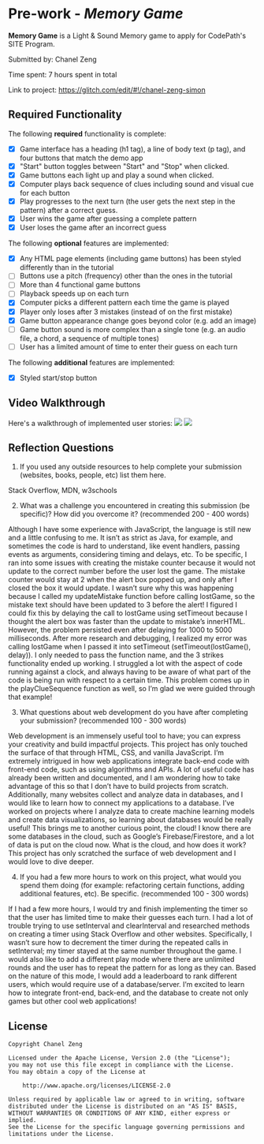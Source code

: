 # Pre-work - *Memory Game*

**Memory Game** is a Light & Sound Memory game to apply for CodePath's SITE Program. 

Submitted by: Chanel Zeng

Time spent: 7 hours spent in total

Link to project: https://glitch.com/edit/#!/chanel-zeng-simon

## Required Functionality

The following **required** functionality is complete:

* [x] Game interface has a heading (h1 tag), a line of body text (p tag), and four buttons that match the demo app
* [x] "Start" button toggles between "Start" and "Stop" when clicked. 
* [x] Game buttons each light up and play a sound when clicked. 
* [x] Computer plays back sequence of clues including sound and visual cue for each button
* [x] Play progresses to the next turn (the user gets the next step in the pattern) after a correct guess. 
* [x] User wins the game after guessing a complete pattern
* [x] User loses the game after an incorrect guess

The following **optional** features are implemented:

* [x] Any HTML page elements (including game buttons) has been styled differently than in the tutorial
* [ ] Buttons use a pitch (frequency) other than the ones in the tutorial
* [ ] More than 4 functional game buttons
* [ ] Playback speeds up on each turn
* [x] Computer picks a different pattern each time the game is played
* [x] Player only loses after 3 mistakes (instead of on the first mistake)
* [x] Game button appearance change goes beyond color (e.g. add an image)
* [ ] Game button sound is more complex than a single tone (e.g. an audio file, a chord, a sequence of multiple tones)
* [ ] User has a limited amount of time to enter their guess on each turn

The following **additional** features are implemented:

- [x] Styled start/stop button

## Video Walkthrough

Here's a walkthrough of implemented user stories:
![](https://i.imgur.com/40xBWBU.gif)
![](https://i.imgur.com/MCVOlCX.gif)



## Reflection Questions
1. If you used any outside resources to help complete your submission (websites, books, people, etc) list them here. 

Stack Overflow, MDN, w3schools

2. What was a challenge you encountered in creating this submission (be specific)? How did you overcome it? (recommended 200 - 400 words) 

Although I have some experience with JavaScript, the language is still new and a little confusing to me. It isn’t as strict as Java, for example, and sometimes the code is hard to understand, like event handlers, passing events as arguments, considering timing and delays, etc. To be specific, I ran into some issues with creating the mistake counter because it would not update to the correct number before the user lost the game. The mistake counter would stay at 2 when the alert box popped up, and only after I closed the box it would update. I wasn’t sure why this was happening because I called my updateMistake function before calling lostGame, so the mistake text should have been updated to 3 before the alert! I figured I could fix this by delaying the call to lostGame using setTimeout because I thought the alert box was faster than the update to mistake’s innerHTML. However, the problem persisted even after delaying for 1000 to 5000 milliseconds. After more research and debugging, I realized my error was calling lostGame when I passed it into setTimeout (setTimeout(lostGame(), delay)). I only needed to pass the function name, and the 3 strikes functionality ended up working. I struggled a lot with the aspect of code running against a clock, and always having to be aware of what part of the code is being run with respect to a certain time. This problem comes up in the playClueSequence function as well, so I’m glad we were guided through that example!

3. What questions about web development do you have after completing your submission? (recommended 100 - 300 words) 

Web development is an immensely useful tool to have; you can express your creativity and build impactful projects. This project has only touched the surface of that through HTML, CSS, and vanilla JavaScript. I’m extremely intrigued in how web applications integrate back-end code with front-end code, such as using algorithms and APIs. A lot of useful code has already been written and documented, and I am wondering how to take advantage of this so that I don’t have to build projects from scratch. Additionally, many websites collect and analyze data in databases, and I would like to learn how to connect my applications to a database. I’ve worked on projects where I analyze data to create machine learning models and create data visualizations, so learning about databases would be really useful! This brings me to another curious point, the cloud! I know there are some databases in the cloud, such as Google’s Firebase/Firestore, and a lot of data is put on the cloud now. What is the cloud, and how does it work? This project has only scratched the surface of web development and I would love to dive deeper.


4. If you had a few more hours to work on this project, what would you spend them doing (for example: refactoring certain functions, adding additional features, etc). Be specific. (recommended 100 - 300 words) 

If I had a few more hours, I would try and finish implementing the timer so that the user has limited time to make their guesses each turn. I had a lot of trouble trying to use setInterval and clearInterval and researched methods on creating a timer using Stack Overflow and other websites. Specifically, I wasn’t sure how to decrement the timer during the repeated calls in setInterval; my timer stayed at the same number throughout the game. I would also like to add a different play mode where there are unlimited rounds and the user has to repeat the pattern for as long as they can. Based on the nature of this mode, I would add a leaderboard to rank different users, which would require use of a database/server. I’m excited to learn how to integrate front-end, back-end, and the database to create not only games but other cool web applications!



## License

    Copyright Chanel Zeng

    Licensed under the Apache License, Version 2.0 (the "License");
    you may not use this file except in compliance with the License.
    You may obtain a copy of the License at

        http://www.apache.org/licenses/LICENSE-2.0

    Unless required by applicable law or agreed to in writing, software
    distributed under the License is distributed on an "AS IS" BASIS,
    WITHOUT WARRANTIES OR CONDITIONS OF ANY KIND, either express or implied.
    See the License for the specific language governing permissions and
    limitations under the License.